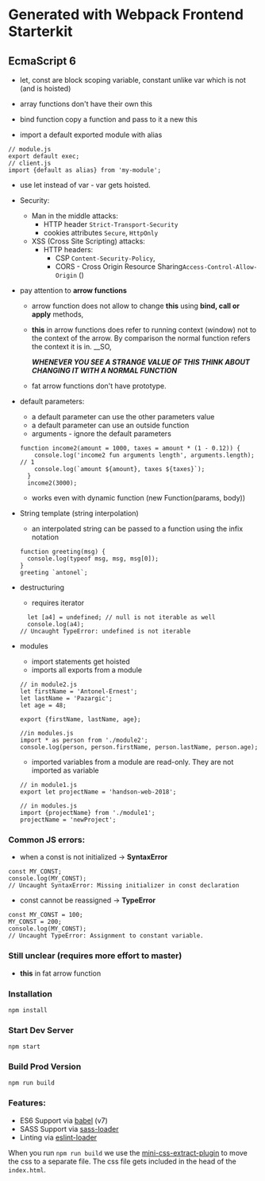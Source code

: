 # Generated with Webpack Frontend Starterkit


EcmaScript 6
----
- let, const are block scoping variable, constant unlike var which is not (and is hoisted)

- array functions don't have their own this
- bind function copy a function and pass to it a new this
- import a default exported module with alias
```ecmascript 6
// module.js
export default exec;
// client.js
import {default as alias} from 'my-module';
```
- use let instead of var - var gets hoisted.
- Security:
  - Man in the middle attacks:
    - HTTP header `Strict-Transport-Security`
    - cookies attributes 
      `Secure`, `HttpOnly`
  - XSS (Cross Site Scripting) attacks:
    - HTTP headers:
      - CSP `Content-Security-Policy`,
      - CORS - Cross Origin Resource Sharing`Access-Control-Allow-Origin` ()
- pay attention to __arrow functions__
  - arrow function does not allow to change __this__ using __bind, call or apply__ methods,
  - __this__ in arrow functions does refer to running context (window) not to the context of the arrow. By comparison the normal function refers the context it is in. __SO, 
 
    ___WHENEVER YOU SEE A STRANGE VALUE OF THIS THINK ABOUT CHANGING IT WITH A NORMAL FUNCTION___ 
  - fat arrow functions don't have prototype.
- default parameters:
  - a default parameter can use the other parameters value
  - a default parameter can use an outside function
  - arguments - ignore the default parameters
  ```ecmascript 6
  function income2(amount = 1000, taxes = amount * (1 - 0.12)) {
      console.log('income2 fun arguments length', arguments.length); // 1
      console.log(`amount ${amount}, taxes ${taxes}`);
    }
    income2(3000);
  ```
  - works even with dynamic function (new Function(params, body))
  
- String template (string interpolation)
  - an interpolated string can be passed to a function using the infix notation
  ```ecmascript 6
  function greeting(msg) {
    console.log(typeof msg, msg, msg[0]);
  }
  greeting `antonel`;
  ```
- destructuring
  - requires iterator
  ```ecmascript 6
    let [a4] = undefined; // null is not iterable as well
    console.log(a4);
  // Uncaught TypeError: undefined is not iterable
  ```
  
- modules
  - import statements get hoisted
  - imports all exports from a module
  ```ecmascript 6
  // in module2.js
  let firstName = 'Antonel-Ernest';
  let lastName = 'Pazargic';
  let age = 48;
  
  export {firstName, lastName, age};  

  //in modules.js
  import * as person from './module2';
  console.log(person, person.firstName, person.lastName, person.age);
  ```
  - imported variables from a module are read-only. They are not imported as variable
  ```ecmascript 6
  // in module1.js
  export let projectName = 'handson-web-2018';
  
  // in modules.js
  import {projectName} from './module1';
  projectName = 'newProject';
  ```
  
  
  


### Common JS errors:
- when a const is not initialized -> __SyntaxError__
```ecmascript 6
const MY_CONST;
console.log(MY_CONST);
// Uncaught SyntaxError: Missing initializer in const declaration
```
- const cannot be reassigned -> __TypeError__
```ecmascript 6
const MY_CONST = 100;
MY_CONST = 200;
console.log(MY_CONST);
// Uncaught TypeError: Assignment to constant variable.
```

### Still unclear (requires more effort to master)
- __this__ in fat arrow function 

### Installation

```
npm install
```

### Start Dev Server

```
npm start
```

### Build Prod Version

```
npm run build
```

### Features:

* ES6 Support via [babel](https://babeljs.io/) (v7)
* SASS Support via [sass-loader](https://github.com/jtangelder/sass-loader)
* Linting via [eslint-loader](https://github.com/MoOx/eslint-loader)

When you run `npm run build` we use the [mini-css-extract-plugin](https://github.com/webpack-contrib/mini-css-extract-plugin) to move the css to a separate file. The css file gets included in the head of the `index.html`.
